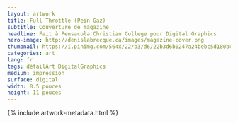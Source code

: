 ```yaml
---
layout: artwork
title: Full Throttle (Pein Gaz)
subtitle: Couverture de magazine
headline: Fait à Pensacola Christian College pour Digital Graphics
hero-image: http://denislabrecque.ca/images/magazine-cover.png
thumbnail: https://i.pinimg.com/564x/22/b3/d6/22b3d6b0247a24bebc5d180bc4784706.jpg
categories: art
lang: fr
tags: détailArt DigitalGraphics
medium: impression
surface: digital
width: 8.5 pouces
height: 11 pouces
---
```

{% include artwork-metadata.html %}

